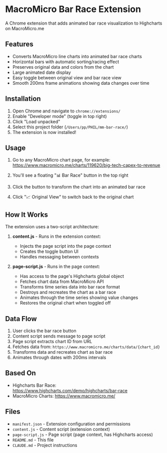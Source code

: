 # MacroMicro Bar Race Extension

A Chrome extension that adds animated bar race visualization to Highcharts on MacroMicro.me

## Features

- Converts MacroMicro line charts into animated bar race charts
- Horizontal bars with automatic sorting/racing effect
- Preserves original data and colors from the chart
- Large animated date display
- Easy toggle between original view and bar race view
- Smooth 200ms frame animations showing data changes over time

## Installation

1. Open Chrome and navigate to `chrome://extensions/`
2. Enable "Developer mode" (toggle in top right)
3. Click "Load unpacked"
4. Select this project folder (`/Users/pp/PHIL/mm-bar-race/`)
5. The extension is now installed!

## Usage

1. Go to any MacroMicro chart page, for example:
   https://www.macromicro.me/charts/119620/big-tech-capex-to-revenue

2. You'll see a floating "📊 Bar Race" button in the top right

3. Click the button to transform the chart into an animated bar race

4. Click "📈 Original View" to switch back to the original chart

## How It Works

The extension uses a two-script architecture:

1. **content.js** - Runs in the extension context:
   - Injects the page script into the page context
   - Creates the toggle button UI
   - Handles messaging between contexts

2. **page-script.js** - Runs in the page context:
   - Has access to the page's Highcharts global object
   - Fetches chart data from MacroMicro API
   - Transforms time series data into bar race format
   - Destroys and recreates the chart as a bar race
   - Animates through the time series showing value changes
   - Restores the original chart when toggled off

## Data Flow

1. User clicks the bar race button
2. Content script sends message to page script
3. Page script extracts chart ID from URL
4. Fetches data from: `https://www.macromicro.me/charts/data/{chart_id}`
5. Transforms data and recreates chart as bar race
6. Animates through dates with 200ms intervals

## Based On

- Highcharts Bar Race: https://www.highcharts.com/demo/highcharts/bar-race
- MacroMicro Charts: https://www.macromicro.me/

## Files

- `manifest.json` - Extension configuration and permissions
- `content.js` - Content script (extension context)
- `page-script.js` - Page script (page context, has Highcharts access)
- `README.md` - This file
- `CLAUDE.md` - Project instructions
